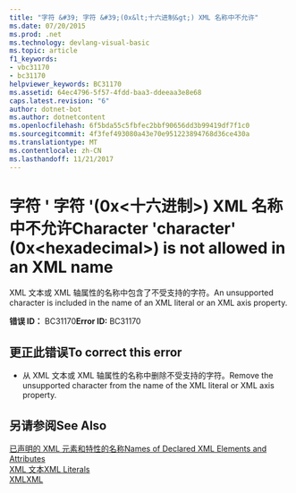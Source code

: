 ```yaml
---
title: "字符 &#39; 字符 &#39;(0x&lt;十六进制&gt;) XML 名称中不允许"
ms.date: 07/20/2015
ms.prod: .net
ms.technology: devlang-visual-basic
ms.topic: article
f1_keywords:
- vbc31170
- bc31170
helpviewer_keywords: BC31170
ms.assetid: 64ec4796-5f57-4fdd-baa3-ddeeaa3e8e68
caps.latest.revision: "6"
author: dotnet-bot
ms.author: dotnetcontent
ms.openlocfilehash: 6f5bda55c5fbfec2bbf90656dd3b99419df7f1c0
ms.sourcegitcommit: 4f3fef493080a43e70e951223894768d36ce430a
ms.translationtype: MT
ms.contentlocale: zh-CN
ms.lasthandoff: 11/21/2017
---
```

# <a name="character-39character39-0xlthexadecimalgt-is-not-allowed-in-an-xml-name"></a><span data-ttu-id="0bfda-102">字符 &#39; 字符 &#39;(0x&lt;十六进制&gt;) XML 名称中不允许</span><span class="sxs-lookup"><span data-stu-id="0bfda-102">Character &#39;character&#39; (0x&lt;hexadecimal&gt;) is not allowed in an XML name</span></span>
<span data-ttu-id="0bfda-103">XML 文本或 XML 轴属性的名称中包含了不受支持的字符。</span><span class="sxs-lookup"><span data-stu-id="0bfda-103">An unsupported character is included in the name of an XML literal or an XML axis property.</span></span>  
  
 <span data-ttu-id="0bfda-104">**错误 ID：** BC31170</span><span class="sxs-lookup"><span data-stu-id="0bfda-104">**Error ID:** BC31170</span></span>  
  
## <a name="to-correct-this-error"></a><span data-ttu-id="0bfda-105">更正此错误</span><span class="sxs-lookup"><span data-stu-id="0bfda-105">To correct this error</span></span>  
  
-   <span data-ttu-id="0bfda-106">从 XML 文本或 XML 轴属性的名称中删除不受支持的字符。</span><span class="sxs-lookup"><span data-stu-id="0bfda-106">Remove the unsupported character from the name of the XML literal or XML axis property.</span></span>  
  
## <a name="see-also"></a><span data-ttu-id="0bfda-107">另请参阅</span><span class="sxs-lookup"><span data-stu-id="0bfda-107">See Also</span></span>  
 [<span data-ttu-id="0bfda-108">已声明的 XML 元素和特性的名称</span><span class="sxs-lookup"><span data-stu-id="0bfda-108">Names of Declared XML Elements and Attributes</span></span>](../../visual-basic/programming-guide/language-features/xml/names-of-declared-xml-elements-and-attributes.md)  
 [<span data-ttu-id="0bfda-109">XML 文本</span><span class="sxs-lookup"><span data-stu-id="0bfda-109">XML Literals</span></span>](../../visual-basic/language-reference/xml-literals/index.md)  
 [<span data-ttu-id="0bfda-110">XML</span><span class="sxs-lookup"><span data-stu-id="0bfda-110">XML</span></span>](../../visual-basic/programming-guide/language-features/xml/index.md)
